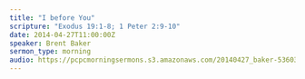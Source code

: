 ```yaml
---
title: "I before You"
scripture: "Exodus 19:1-8; 1 Peter 2:9-10"
date: 2014-04-27T11:00:00Z
speaker: Brent Baker
sermon_type: morning
audio: https://pcpcmorningsermons.s3.amazonaws.com/20140427_baker-5360311a61531.mp3 
---
```



